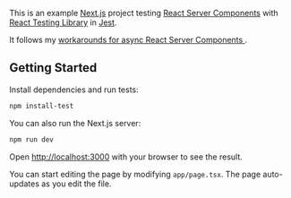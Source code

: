 This is an example [Next.js](https://nextjs.org/) project testing
[React Server Components](https://react.dev/blog/2020/12/21/data-fetching-with-react-server-components)
with [React Testing Library](https://testing-library.com/react) in [Jest](https://jestjs.io/).

It follows my [workarounds for async React Server Components
](https://github.com/testing-library/react-testing-library/issues/1209#issuecomment-1569813305).

## Getting Started

Install dependencies and run tests:

```bash
npm install-test
```

You can also run the Next.js server:

```bash
npm run dev
```

Open [http://localhost:3000](http://localhost:3000) with your browser to see the
result.

You can start editing the page by modifying `app/page.tsx`. The page
auto-updates as you edit the file.
